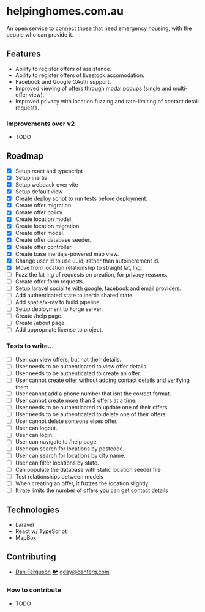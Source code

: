 # helpinghomes.com.au

An open service to connect those that need emergency housing, with the people who can provide it. 


## Features

- Ability to register offers of assistance.
- Ability to register offers of livestock accomodation.
- Facebook and Google OAuth support.
- Improved viewing of offers through modal popups (single and multi-offer view).
- Improved privacy with location fuzzing and rate-limiting of contact detail requests.


### Improvements over v2

- TODO


## Roadmap

- [x] Setup react and typescript
- [x] Setup inertia
- [x] Setup webpack over vite
- [x] Setup default view
- [x] Create deploy script to run tests before deployment.
- [x] Create offer migration.
- [x] Create offer policy.
- [x] Create location model.
- [x] Create location migration.
- [x] Create offer model.
- [x] Create offer database seeder.
- [x] Create offer controller.
- [x] Create base inertiajs-powered map view.
- [x] Change user id to use uuid, rather than autoincrement id.
- [x] Move from location relationship to straight lat, lng.
- [ ] Fuzz the lat lng of requests on creation, for privacy reasons.
- [ ] Create offer form requests.
- [ ] Setup laravel socialite with google, facebook and email providers.
- [ ] Add authenticated state to inertia shared state.
- [ ] Add spatie/x-ray to build pipeline
- [ ] Setup deployment to Forge server.
- [ ] Create /help page.
- [ ] Create /about page.
- [ ] Add appropriate license to project.

### Tests to write...

- [ ] User can view offers, but not their details.
- [ ] User needs to be authenticated to view offer details.
- [ ] User needs to be authenticated to create an offer.
- [ ] User cannot create offer without adding contact details and verifying them.
- [ ] User cannot add a phone number that isnt the correct format.
- [ ] User cannot create more than 3 offers at a time.
- [ ] User needs to be authenticated to update one of their offers.
- [ ] User needs to be authenticated to delete one of their offers.
- [ ] User cannot delete someone elses offer.
- [ ] User can logout.
- [ ] User can login.
- [ ] User can navigate to /help page.
- [ ] User can search for locations by postcode.
- [ ] User can search for locations by city name.
- [ ] User can filter locations by state.
- [ ] Can populate the database with static location seeder file
- [ ] Test relationships between models
- [ ] When creating an offer, it fuzzes the location slightly
- [ ] It rate limits the number of offers you can get contact details

## Technologies

- Laravel
- React w/ TypeScript
- MapBox


## Contributing

- [Dan Ferguson](https://linkedin.com/in/danferg) [🐦](https://twitter.com/thedannyferg) <gday@danferg.com>

### How to contribute

- TODO